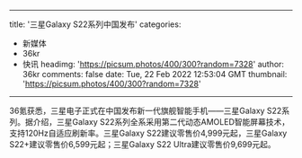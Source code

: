 
---
title: '三星Galaxy S22系列中国发布'
categories: 
 - 新媒体
 - 36kr
 - 快讯
headimg: 'https://picsum.photos/400/300?random=7328'
author: 36kr
comments: false
date: Tue, 22 Feb 2022 12:53:04 GMT
thumbnail: 'https://picsum.photos/400/300?random=7328'
---

<div>   
36氪获悉，三星电子正式在中国发布新一代旗舰智能手机——三星Galaxy S22系列。据介绍，三星Galaxy S22系列全系采用第二代动态AMOLED智能屏幕技术，支持120Hz自适应刷新率。三星Galaxy S22建议零售价4,999元起，三星Galaxy S22+建议零售价6,599元起；三星Galaxy S22 Ultra建议零售价9,699元起。  
</div>
            